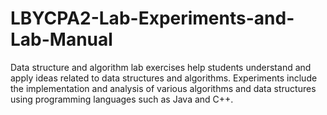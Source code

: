 # LBYCPA2-Lab-Experiments-and-Lab-Manual
Data structure and algorithm lab exercises help students understand and apply ideas related to data structures and algorithms. Experiments include the implementation and analysis of various algorithms and data structures using programming languages such as Java and C++.
